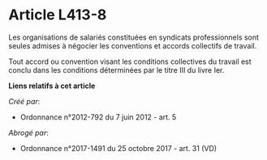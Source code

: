 # Article L413-8

Les organisations de salariés constituées en syndicats professionnels sont seules admises à négocier les conventions et
accords collectifs de travail. 

Tout accord ou convention visant les conditions collectives du travail est conclu dans les conditions déterminées par le
titre III du livre Ier.

**Liens relatifs à cet article**

_Créé par_:

  - Ordonnance n°2012-792 du 7 juin 2012 - art. 5

_Abrogé par_:

  - Ordonnance n°2017-1491 du 25 octobre 2017 - art. 31 (VD)
